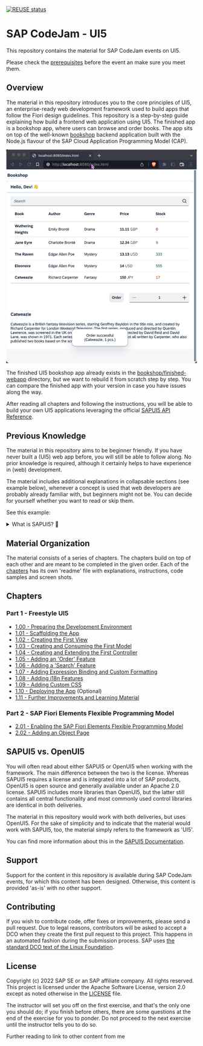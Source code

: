 <style>
    img[src$="#border"] {
        border-radius: 15px;
        border: 1px solid black;
    }
</style>

[![REUSE status](https://api.reuse.software/badge/github.com/SAP-samples/ui5-exercises-codejam)](https://api.reuse.software/info/github.com/SAP-samples/ui5-exercises-codejam)

# SAP CodeJam - UI5

This repository contains the material for SAP CodeJam events on UI5.

Please check the [prerequisites](/chapters/1.00-prep-dev-environment/readme.md#1-prerequisites) before the event an make sure you meet them.

## Overview

The material in this repository introduces you to the core principles of UI5, an enterprise-ready web development framework used to build apps that follow the Fiori design guidelines. This repository is a step-by-step guide explaining how build a frontend web application using UI5. The finished app is a bookshop app, where users can browse and order books. The app sits on top of the well-known [bookshop](https://github.com/SAP-samples/cloud-cap-samples/tree/main/bookshop) backend application built with the Node.js flavour of the SAP Cloud Application Programming Model (CAP).

![The finished app](/finished-app.png)

The finished UI5 bookshop app already exists in the [bookshop/finished-webapp](/bookshop/finished-webapp/) directory, but we want to rebuild it from scratch step by step. You can compare the finished app with your version in case you have issues along the way.

After reading all chapters and following the instructions, you will be able to build your own UI5 applications leveraging the official [SAPUI5 API Reference](https://sapui5.hana.ondemand.com/#/api).

## Previous Knowledge

The material in this repository aims to be beginner friendly. If you have never built a (UI5) web app before, you will still be able to follow along. No prior knowledge is required, although it certainly helps to have experience in (web) development.

The material includes additional explanations in collapsable sections (see example below), whenever a concept is used that web developers are probably already familiar with, but beginners might not be. You can decide for yourself whether you want to read or skip them. 

See this example:

<details>
<summary>What is SAPUI5? 💬</summary>

<br>

> SAPUI5 is an HTML5 framework for creating cross-platform, enterprise-grade web applications in an efficient way.
>
> See this [blog post](https://blogs.sap.com/2021/08/23/what-is-sapui5/) for more information.

</details>

## Material Organization

The material consists of a series of chapters. The chapters build on top of each other and are meant to be completed in the given order. Each of the [chapters](/chapters/) has its own 'readme' file with explanations, instructions, code samples and screen shots.

## Chapters

### Part 1 - Freestyle UI5

- [1.00 - Preparing the Development Environment](/chapters/1.00-prep-dev-environment/)
- [1.01 - Scaffolding the App](/chapters/1.01-scaffolding/)
- [1.02 - Creating the First View](/chapters/1.02-first-view/)
- [1.03 - Creating and Consuming the First Model](/chapters/1.03-first-model/)
- [1.04 - Creating and Extending the First Controller](/chapters/1.04-first-controller/)
- [1.05 - Adding an 'Order' Feature](/chapters/1.05-order-feature/)
- [1.06 - Adding a 'Search' Feature](/chapters/1.06-search-feature/)
- [1.07 - Adding Expression Binding and Custom Formatting](/chapters/1.07-formatting/)
- [1.08 - Adding i18n Features](/chapters/1.08-i18n/)
- [1.09 - Adding Custom CSS](/chapters/1.09-custom-css/)
- [1.10 - Deploying the App](/chapters/1.10-deployment/) (Optional)
- [1.11 - Further Improvements and Learning Material](/chapters/1.11-further-improvements/)

### Part 2 - SAP Fiori Elements Flexible Programming Model

- [2.01 - Enabling the SAP Fiori Elements Flexible Programming Model](/chapters/2.01-fe-fpm/)
- [2.02 - Adding an Object Page](/chapters/2.02-object-page/)

## SAPUI5 vs. OpenUI5

You will often read about either SAPUI5 or OpenUI5 when working with the framework. The main difference between the two is the license. Whereas SAPUI5 requires a license and is integrated into a lot of SAP products, OpenUI5 is open source and generally available under an Apache 2.0 license. SAPUI5 includes more libraries than OpenUI5, but the latter still contains all central functionality and most commonly used control libraries are identical in both deliveries.

The material in this repository would work with both deliveries, but uses OpenUI5. For the sake of simplicity and to indicate that the material would work with SAPUI5, too, the material simply refers to the framework as 'UI5'.

You can find more information about this in the [SAPUI5 Documentation](https://sapui5.hana.ondemand.com/#/topic/5982a9734748474aa8d4af9c3d8f31c0).

## Support

Support for the content in this repository is available during SAP CodeJam events, for which this content has been designed. Otherwise, this content is provided 'as-is' with no other support.

## Contributing
If you wish to contribute code, offer fixes or improvements, please send a pull request. Due to legal reasons, contributors will be asked to accept a DCO when they create the first pull request to this project. This happens in an automated fashion during the submission process. SAP uses [the standard DCO text of the Linux Foundation](https://developercertificate.org/).

## License
Copyright (c) 2022 SAP SE or an SAP affiliate company. All rights reserved. This project is licensed under the Apache Software License, version 2.0 except as noted otherwise in the [LICENSE](/LICENSE) file.


The instructor will set you off on the first exercise, and that's the only one you should do; if you finish before others, there are some questions at the end of the exercise for you to ponder. Do not proceed to the next exercise until the instructor tells you to do so.

Further reading to link to other content from me